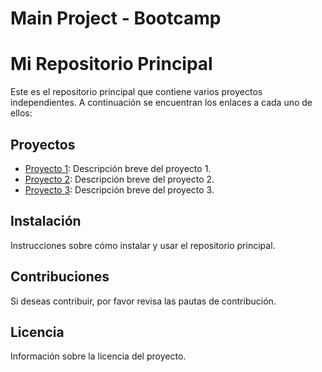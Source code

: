 # Main Project - Bootcamp

# Mi Repositorio Principal

Este es el repositorio principal que contiene varios proyectos independientes. A continuación se encuentran los enlaces a cada uno de ellos:

## Proyectos

- [Proyecto 1](https://github.com/tu_usuario/proyecto1): Descripción breve del proyecto 1.
- [Proyecto 2](https://github.com/tu_usuario/proyecto2): Descripción breve del proyecto 2.
- [Proyecto 3](https://github.com/tu_usuario/proyecto3): Descripción breve del proyecto 3.

## Instalación

Instrucciones sobre cómo instalar y usar el repositorio principal.

## Contribuciones

Si deseas contribuir, por favor revisa las pautas de contribución.

## Licencia

Información sobre la licencia del proyecto.
